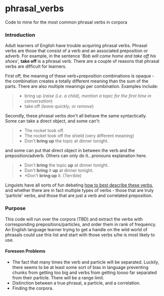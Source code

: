 # phrasal_verbs
Code to mine for the most common phrasal verbs in corpora

### Introduction
Adult learners of English have trouble acquiring phrasal verbs.  Phrasal verbs are those that consist of a verb and an associated preposition or adverb. For example, in the sentence '_Bob will come home and take off his shoes_', **take off** is a phrasal verb. There are a couple of reasons that phrasal verbs are difficult for learners.  

First off, the meaning of these verb+preposition combinations is opaque - the combination creates a totally different meaning than the sum of the parts.  There are also multiple meanings per combination.  Examples include:
>* bring up (_raise \(i.e. a child), mention a topic for the first time in conversation_)
>* take off  (_leave quickly_, or _remove_)

Secondly, these phrasal verbs don't all behave the same syntactically.  Some can take a direct object, and some can't:
>* The rocket took off.
>* The rocket took off the shield (very different meaning)
>* Don't **bring up** the topic at dinner tonight.

and some can put that direct object in between the verb and the preposition/adverb. Others can only do it...pronouns explanation here.

>* Don't **bring** the topic **up** at dinner tonight.  
>* Don't **bring** it **up** at dinner tonight.  
>* \*Don't **bring up** it.  (Terrible)

Linguists have all sorts of fun debating [how to best describe these verbs](https://www.linguisticsociety.org/sites/default/files/e-learning/42.%20SyntacticAmbiguity_TheyDecidedOnTheBoat.pdf), and whether there are in fact multiple types of verbs - those that are truly 'particle' verbs, and those that are just a verb and correlated preposition.  

### Purpose
This code will run over the corpora (TBD) and extract the verbs with corresponding prepositions/particles, and order them in rank of  frequency.  An English language learner trying to get a handle on the wild world of phrasals could use this list and start with those verbs s/he is most likely to use.

#### Foreseen Problems

* The fact that many times the verb and particle will be separated.  Luckily, there seems to be at least some sort of bias in language preventing chunks from getting too big and verbs from getting toooo far separated from their particle.  There will be a range limit.  
* Distinction between a true phrasal, a particle, and a correlation.
* Finding the corpora.
